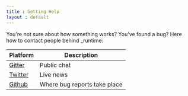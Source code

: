 ```yaml
---
title : Getting Help
layout : default
---
```


You're not sure about how something works? You've found a bug? Here how to contact people behind \_runtime:

Platform | Description
--- | ---
[Gitter](https://gitter.im/babylon-runtime/community) | Public chat
[Twitter](https://twitter.com/BabylonRuntime) | Live news 
[Github](https://github.com/babylon-runtime/_r/issues) | Where bug reports take place 